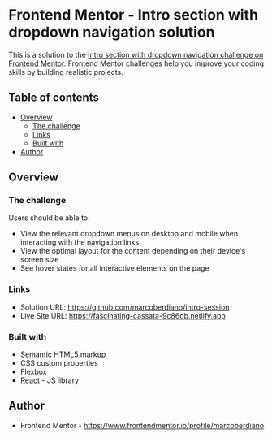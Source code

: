 # Frontend Mentor - Intro section with dropdown navigation solution

This is a solution to the [Intro section with dropdown navigation challenge on Frontend Mentor](https://www.frontendmentor.io/challenges/intro-section-with-dropdown-navigation-ryaPetHE5). Frontend Mentor challenges help you improve your coding skills by building realistic projects. 

## Table of contents

- [Overview](#overview)
  - [The challenge](#the-challenge)
  - [Links](#links)
  - [Built with](#built-with)
- [Author](#author)



## Overview

### The challenge

Users should be able to:

- View the relevant dropdown menus on desktop and mobile when interacting with the navigation links
- View the optimal layout for the content depending on their device's screen size
- See hover states for all interactive elements on the page

### Links

- Solution URL: https://github.com/marcoberdiano/intro-session
- Live Site URL: https://fascinating-cassata-9c86db.netlify.app

### Built with

- Semantic HTML5 markup
- CSS custom properties
- Flexbox
- [React](https://reactjs.org/) - JS library

## Author

- Frontend Mentor - https://www.frontendmentor.io/profile/marcoberdiano



